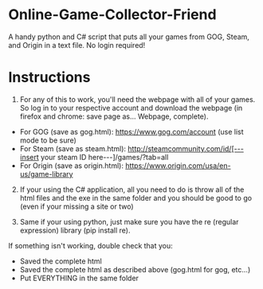 # Online-Game-Collector-Friend
A handy python and C# script that puts all your games from GOG, Steam, and Origin in a text file.
No login required!

# Instructions
1. For any of this to work, you'll need the webpage with all of your games. So log in to your respective account and download the webpage (in firefox and chrome: save page as... Webpage, complete).
- For GOG (save as gog.html): https://www.gog.com/account (use list mode to be sure)
- For Steam (save as steam.html): http://steamcommunity.com/id/[---insert your steam ID here---]/games/?tab=all
- For Origin (save as origin.html): https://www.origin.com/usa/en-us/game-library

2. If your using the C# application, all you need to do is throw all of the html files and the exe in the same folder and you should be good to go (even if your missing a site or two)

3. Same if your using python, just make sure you have the re (regular expression) library (pip install re). 

If something isn't working, double check that you:
- Saved the complete html
- Saved the complete html as described above (gog.html for gog, etc...)
- Put EVERYTHING in the same folder

